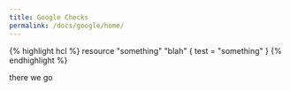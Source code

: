 ```yaml
---
title: Google Checks
permalink: /docs/google/home/
---
```

{% highlight hcl %}
resource "something" "blah" {
  test = "something"
}
{% endhighlight %}

there we go

